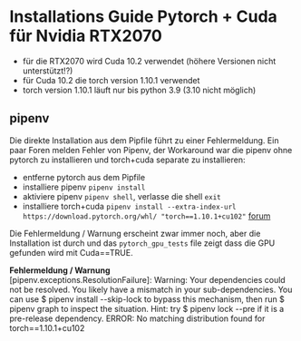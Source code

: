 # Installations Guide Pytorch + Cuda für Nvidia RTX2070

- für die RTX2070 wird Cuda 10.2 verwendet (höhere Versionen nicht unterstützt!?)
- für Cuda 10.2 die torch version 1.10.1 verwendet
- torch version 1.10.1 läuft nur bis python 3.9 (3.10 nicht möglich)

## pipenv
Die direkte Installation aus dem Pipfile führt zu einer Fehlermeldung. Ein paar Foren melden Fehler von Pipenv, der Workaround war 
die pipenv ohne pytorch zu installieren und torch+cuda separate zu installieren:
- entferne pytorch aus dem Pipfile 
- installiere pipenv `pipenv install`
- aktiviere pipenv `pipenv shell`, verlasse die shell `exit`
- installiere torch+cuda `pipenv install --extra-index-url https://download.pytorch.org/whl/ "torch==1.10.1+cu102"` [forum](https://github.com/pypa/pipenv/issues/4961)

Die Fehlermeldung / Warnung erscheint zwar immer noch, aber die Installation ist durch und das `pytorch_gpu_tests` file zeigt dass 
die GPU gefunden wird mit Cuda==TRUE.

**Fehlermeldung / Warnung**  
[pipenv.exceptions.ResolutionFailure]: Warning: Your dependencies could not be resolved. You likely have a mismatch in your sub-dependencies.
You can use $ pipenv install --skip-lock to bypass this mechanism, then run $ pipenv graph to inspect the situation.
Hint: try $ pipenv lock --pre if it is a pre-release dependency.
ERROR: No matching distribution found for torch==1.10.1+cu102




